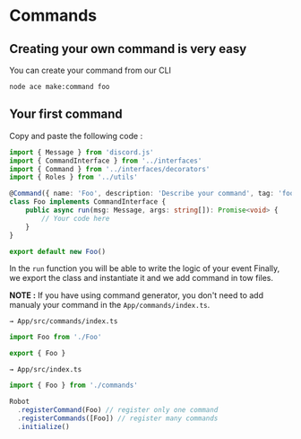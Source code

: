 # Commands

## Creating your own command is very easy

You can create your command from our CLI

```text
node ace make:command foo
```

## Your first command

Copy and paste the following code :

```typescript
import { Message } from 'discord.js'
import { CommandInterface } from '../interfaces'
import { Command } from '../interfaces/decorators'
import { Roles } from '../utils'

@Command({ name: 'Foo', description: 'Describe your command', tag: 'foo', alias: ['f'], roles: [Roles.FOO] })
class Foo implements CommandInterface {
    public async run(msg: Message, args: string[]): Promise<void> {
        // Your code here
    }
}

export default new Foo()
```

In the `run` function you will be able to write the logic of your event Finally, we export the class and instantiate it and we add command in tow files.

**NOTE :** If you have using command generator, you don't need to add manualy your command in the `App/commands/index.ts`.

`→ App/src/commands/index.ts`

```typescript
import Foo from './Foo'

export { Foo }
```

`→ App/src/index.ts`

```typescript
import { Foo } from './commands'

Robot
  .registerCommand(Foo) // register only one command
  .registerCommands([Foo]) // register many commands
  .initialize()
```

